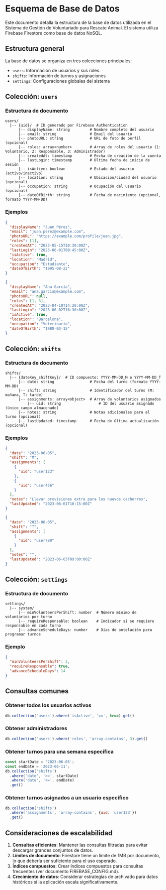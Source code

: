 # Esquema de Base de Datos

Este documento detalla la estructura de la base de datos utilizada en el Sistema de Gestión de Voluntariado para Rescate Animal. El sistema utiliza Firebase Firestore como base de datos NoSQL.

## Estructura general

La base de datos se organiza en tres colecciones principales:
- `users`: Información de usuarios y sus roles
- `shifts`: Información de turnos y asignaciones
- `settings`: Configuraciones globales del sistema

## Colección: `users`

### Estructura de documento

```
users/
  |-- {uid}/  # ID generado por Firebase Authentication
      |-- displayName: string         # Nombre completo del usuario
      |-- email: string               # Email del usuario
      |-- photoURL: string            # URL de foto de perfil (opcional)
      |-- roles: array<number>        # Array de roles del usuario (1: Voluntario, 2: Responsable, 3: Administrador)
      |-- createdAt: timestamp        # Fecha de creación de la cuenta
      |-- lastLogin: timestamp        # Última fecha de inicio de sesión
      |-- isActive: boolean           # Estado del usuario (activo/inactivo)
      |-- location: string            # Ubicación/ciudad del usuario (opcional)
      |-- occupation: string          # Ocupación del usuario (opcional)
      |-- dateOfBirth: string         # Fecha de nacimiento (opcional, formato YYYY-MM-DD)
```

### Ejemplos

```json
{
  "displayName": "Juan Pérez",
  "email": "juan.perez@example.com",
  "photoURL": "https://example.com/profile/juan.jpg",
  "roles": [1],
  "createdAt": "2023-05-15T10:30:00Z",
  "lastLogin": "2023-06-01T08:45:00Z",
  "isActive": true,
  "location": "Madrid",
  "occupation": "Estudiante",
  "dateOfBirth": "1995-08-22"
}
```

```json
{
  "displayName": "Ana García",
  "email": "ana.garcia@example.com",
  "photoURL": null,
  "roles": [1, 3],
  "createdAt": "2023-04-10T14:20:00Z",
  "lastLogin": "2023-06-02T16:30:00Z",
  "isActive": true,
  "location": "Barcelona",
  "occupation": "Veterinaria",
  "dateOfBirth": "1988-03-15"
}
```

## Colección: `shifts`

### Estructura de documento

```
shifts/
  |-- {dateKey_shiftKey}/  # ID compuesto: YYYY-MM-DD_M o YYYY-MM-DD_T
      |-- date: string                # Fecha del turno (formato YYYY-MM-DD)
      |-- shift: string               # Identificador del turno (M: mañana, T: tarde)
      |-- assignments: array<object>  # Array de voluntarios asignados
          |-- uid: string                 # ID del usuario asignado (único campo almacenado)
      |-- notes: string               # Notas adicionales para el turno (opcional)
      |-- lastUpdated: timestamp      # Fecha de última actualización (opcional)
```

### Ejemplos

```json
{
  "date": "2023-06-05",
  "shift": "M",
  "assignments": [
    {
      "uid": "user123"
    },
    {
      "uid": "user456"
    }
  ],
  "notes": "Llevar provisiones extra para los nuevos cachorros",
  "lastUpdated": "2023-06-01T10:15:00Z"
}
```

```json
{
  "date": "2023-06-05",
  "shift": "T",
  "assignments": [
    {
      "uid": "user789"
    }
  ],
  "notes": "",
  "lastUpdated": "2023-06-03T09:00:00Z"
}
```

## Colección: `settings`

### Estructura de documento

```
settings/
  |-- system/
      |-- minVolunteersPerShift: number  # Número mínimo de voluntarios por turno
      |-- requireResponsable: boolean    # Indicador si se requiere responsable en cada turno
      |-- advanceScheduleDays: number    # Días de antelación para programar turnos
```

### Ejemplo

```json
{
  "minVolunteersPerShift": 2,
  "requireResponsable": true,
  "advanceScheduleDays": 14
}
```

## Consultas comunes

### Obtener todos los usuarios activos
```javascript
db.collection('users').where('isActive', '==', true).get()
```

### Obtener administradores
```javascript
db.collection('users').where('roles', 'array-contains', 3).get()
```

### Obtener turnos para una semana específica
```javascript
const startDate = '2023-06-05';
const endDate = '2023-06-11';
db.collection('shifts')
  .where('date', '>=', startDate)
  .where('date', '<=', endDate)
  .get()
```

### Obtener turnos asignados a un usuario específico
```javascript
db.collection('shifts')
  .where('assignments', 'array-contains', {uid: 'user123'})
  .get()
```

## Consideraciones de escalabilidad

1. **Consultas eficientes**: Mantener las consultas filtradas para evitar descargar grandes conjuntos de datos.
2. **Límites de documento**: Firestore tiene un límite de 1MB por documento, lo que debería ser suficiente para el uso esperado.
3. **Índices compuestos**: Crear índices compuestos para consultas frecuentes (ver documento FIREBASE_CONFIG.md).
4. **Crecimiento de datos**: Considerar estrategias de archivado para datos históricos si la aplicación escala significativamente.